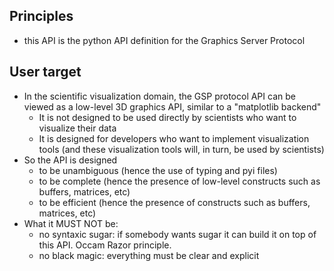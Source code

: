 ## Principles
- this API is the python API definition for the Graphics Server Protocol

## User target
- In the scientific visualization domain, the GSP protocol API can be viewed as a low-level 3D graphics API, similar to a "matplotlib backend"
    - It is not designed to be used directly by scientists who want to visualize their data
    - It is designed for developers who want to implement visualization tools (and these visualization tools will, in turn, be used by scientists)
- So the API is designed 
    - to be unambiguous (hence the use of typing and pyi files)
    - to be complete (hence the presence of low-level constructs such as buffers, matrices, etc)
    - to be efficient (hence the presence of constructs such as buffers, matrices, etc)
- What it MUST NOT be:
    - no syntaxic sugar: if somebody wants sugar it can build it on top of this API. Occam Razor principle.
    - no black magic: everything must be clear and explicit

